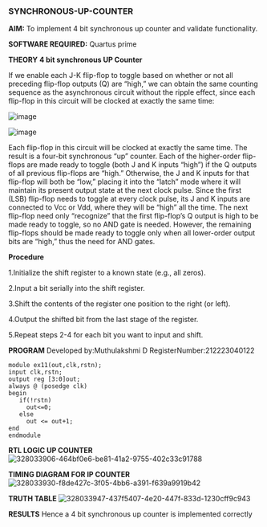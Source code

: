 ### SYNCHRONOUS-UP-COUNTER

**AIM:**
To implement 4 bit synchronous up counter and validate functionality.

**SOFTWARE REQUIRED:**
Quartus prime

**THEORY**
**4 bit synchronous UP Counter**

If we enable each J-K flip-flop to toggle based on whether or not all preceding flip-flop outputs (Q) are “high,” we can obtain the same counting sequence as the asynchronous circuit without the ripple effect, since each flip-flop in this circuit will be clocked at exactly the same time:

![image](https://github.com/naavaneetha/SYNCHRONOUS-UP-COUNTER/assets/154305477/d5db3fa0-e413-404c-b80e-b2f39d82e7e8)


![image](https://github.com/naavaneetha/SYNCHRONOUS-UP-COUNTER/assets/154305477/52cb61eb-d04b-442d-810c-31185a68410b)

Each flip-flop in this circuit will be clocked at exactly the same time.
The result is a four-bit synchronous “up” counter. Each of the higher-order flip-flops are made ready to toggle (both J and K inputs “high”) if the Q outputs of all previous flip-flops are “high.”
Otherwise, the J and K inputs for that flip-flop will both be “low,” placing it into the “latch” mode where it will maintain its present output state at the next clock pulse.
Since the first (LSB) flip-flop needs to toggle at every clock pulse, its J and K inputs are connected to Vcc or Vdd, where they will be “high” all the time.
The next flip-flop need only “recognize” that the first flip-flop’s Q output is high to be made ready to toggle, so no AND gate is needed.
However, the remaining flip-flops should be made ready to toggle only when all lower-order output bits are “high,” thus the need for AND gates.

**Procedure**

1.Initialize the shift register to a known state (e.g., all zeros).

2.Input a bit serially into the shift register.

3.Shift the contents of the register one position to the right (or left).

4.Output the shifted bit from the last stage of the register.

5.Repeat steps 2-4 for each bit you want to input and shift.

**PROGRAM**
Developed by:Muthulakshmi D RegisterNumber:212223040122
```
module ex11(out,clk,rstn);
input clk,rstn;
output reg [3:0]out;
always @ (posedge clk)
begin
   if(!rstn)
     out<=0;
   else 
     out <= out+1;
end
endmodule
```
**RTL LOGIC UP COUNTER**
![328033906-464bf0e6-be81-41a2-9755-402c33c91788](https://github.com/user-attachments/assets/622af962-58e3-4d1d-be0b-654be279cf1c)

**TIMING DIAGRAM FOR IP COUNTER**
![328033930-f8de427c-3f05-4bb6-a391-f639a9919b42](https://github.com/user-attachments/assets/95a4682f-c6c4-4240-872b-7130a085a726)

**TRUTH TABLE**
![328033947-437f5407-4e20-447f-833d-1230cff9c943](https://github.com/user-attachments/assets/0e4f4be2-436f-4b71-9368-13ed37c57d3d)

**RESULTS**
Hence a 4 bit synchronous up counter is implemented correctly
